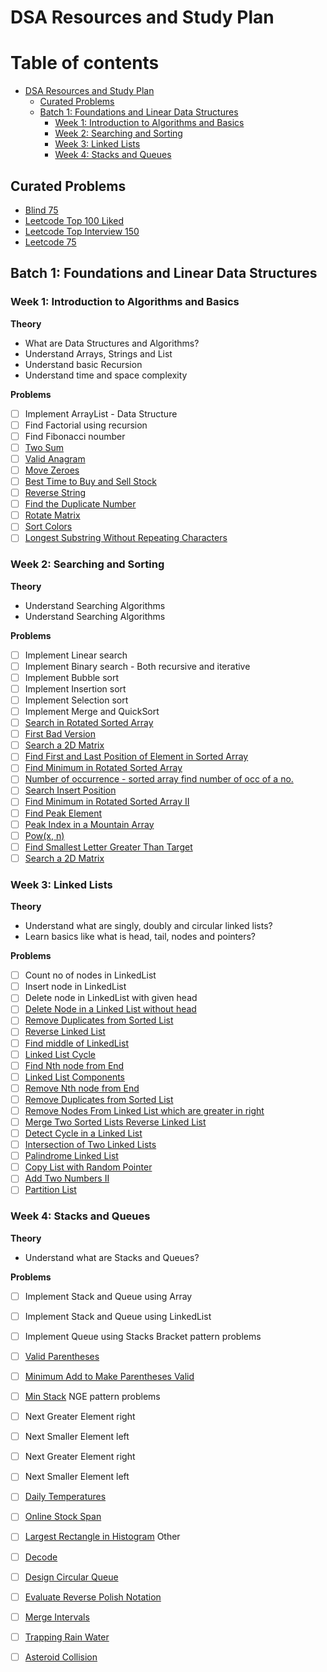 
# DSA Resources and Study Plan

# Table of contents

- [DSA Resources and Study Plan](#dsa-resources-and-study-plan)
  - [Curated Problems](#curated-problems)
  - [Batch 1: Foundations and Linear Data Structures](#batch-1-foundations-and-linear-data-structures)
    - [Week 1: Introduction to Algorithms and Basics](#week-1-introduction-to-algorithms-and-basics)
    - [Week 2: Searching and Sorting](#week-2-searching-and-sorting)
    - [Week 3: Linked Lists](#week-3-linked-lists)
    - [Week 4: Stacks and Queues](#week-4-stacks-and-queues)



## Curated Problems
- [Blind 75](https://neetcode.io/practice)
- [Leetcode Top 100 Liked](https://leetcode.com/studyplan/top-100-liked/)
- [Leetcode Top Interview 150](https://leetcode.com/studyplan/top-interview-150/)
- [Leetcode 75](https://leetcode.com/studyplan/leetcode-75/)

## Batch 1: Foundations and Linear Data Structures

### Week 1: Introduction to Algorithms and Basics

**Theory**
- What are Data Structures and Algorithms?
- Understand Arrays, Strings and List
- Understand basic Recursion
- Understand time and space complexity

**Problems**
- [ ]   Implement ArrayList - Data Structure
- [ ]   Find Factorial using recursion
- [ ]   Find Fibonacci noumber
- [ ]  [Two Sum](https://leetcode.com/problems/two-sum/)
- [ ]  [Valid Anagram](https://leetcode.com/problems/valid-anagram/description/)
- [ ]  [Move Zeroes](https://leetcode.com/problems/move-zeroes/description/)
- [ ]  [Best Time to Buy and Sell Stock](https://leetcode.com/problems/best-time-to-buy-and-sell-stock/description/)
- [ ]  [Reverse String](https://leetcode.com/problems/reverse-string/description/)
- [ ]  [Find the Duplicate Number](https://leetcode.com/problems/find-the-duplicate-number/description/)
- [ ]  [Rotate Matrix](https://leetcode.com/problems/rotate-image/)
- [ ]  [Sort Colors](https://leetcode.com/problems/sort-colors/description/)
- [ ]  [Longest Substring Without Repeating Characters](https://leetcode.com/problems/longest-substring-without-repeating-characters/)

### Week 2: Searching and Sorting
**Theory**
- Understand Searching Algorithms
- Understand Searching Algorithms

**Problems**

- [ ]  Implement Linear search
- [ ]  Implement Binary search - Both recursive and iterative
- [ ]  Implement Bubble sort
- [ ]  Implement Insertion sort
- [ ]  Implement Selection sort
- [ ]  Implement Merge and QuickSort
- [ ]  [Search in Rotated Sorted Array](https://leetcode.com/problems/search-in-rotated-sorted-array/description/)
- [ ]  [First Bad Version](https://leetcode.com/problems/first-bad-version/)
- [ ]  [Search a 2D Matrix](https://leetcode.com/problems/search-a-2d-matrix/description/)
- [ ]  [Find First and Last Position of Element in Sorted Array](https://leetcode.com/problems/find-first-and-last-position-of-element-in-sorted-array/description/)
- [ ]  [Find Minimum in Rotated Sorted Array](https://leetcode.com/problems/find-minimum-in-rotated-sorted-array/description/)
- [ ]  [Number of occurrence - sorted array find number of occ of a no.](https://leetcode.com/problems/unique-number-of-occurrences/)
- [ ]  [Search Insert Position](https://leetcode.com/problems/search-insert-position/description/)
- [ ]  [Find Minimum in Rotated Sorted Array II](https://leetcode.com/problems/find-minimum-in-rotated-sorted-array-ii/description/)
- [ ]  [Find Peak Element](https://leetcode.com/problems/find-peak-element/description/)
- [ ]  [Peak Index in a Mountain Array](https://leetcode.com/problems/peak-index-in-a-mountain-array/description/)
- [ ]  [Pow(x, n)](https://leetcode.com/problems/powx-n/description/)
- [ ]  [Find Smallest Letter Greater Than Target](https://leetcode.com/problems/find-smallest-letter-greater-than-target/description/)
- [ ]  [Search a 2D Matrix](https://leetcode.com/problems/search-a-2d-matrix/description/)

### Week 3: Linked Lists

**Theory**
- Understand what are singly, doubly and circular linked lists?
- Learn basics like what is head, tail, nodes and pointers?

**Problems**

- [ ]  Count no of nodes in LinkedList
- [ ]  Insert node in LinkedList
- [ ]  Delete node in LinkedList with given head
- [ ]  [Delete Node in a Linked List without head](https://leetcode.com/problems/delete-node-in-a-linked-list/description/)
- [ ]  [Remove Duplicates from Sorted List](https://leetcode.com/problems/remove-duplicates-from-sorted-list/description/)
- [ ]  [Reverse Linked List](https://leetcode.com/problems/reverse-linked-list/description/)
- [ ]  [Find middle of LinkedList](https://leetcode.com/problems/middle-of-the-linked-list/description/)
- [ ]  [Linked List Cycle](https://leetcode.com/problems/linked-list-cycle/description/)
- [ ]  [Find Nth node from End]()
- [ ]  [Linked List Components](https://leetcode.com/problems/linked-list-components/description/)
- [ ]  [Remove Nth node from End](https://leetcode.com/problems/remove-nth-node-from-end-of-list/description/)
- [ ]  [Remove Duplicates from Sorted List](https://leetcode.com/problems/remove-duplicates-from-sorted-list/description/)
- [ ]  [Remove Nodes From Linked List which are greater in right](https://leetcode.com/problems/remove-nodes-from-linked-list/description/)
- [ ]  [Merge Two Sorted Lists Reverse Linked List](https://leetcode.com/problems/merge-two-sorted-lists/)
- [ ]  [Detect Cycle in a Linked List](https://leetcode.com/problems/linked-list-cycle/description/)
- [ ]  [Intersection of Two Linked Lists](https://leetcode.com/problems/intersection-of-two-linked-lists/)
- [ ]  [Palindrome Linked List](https://leetcode.com/problems/palindrome-linked-list/)
- [ ]  [Copy List with Random Pointer](https://leetcode.com/problems/copy-list-with-random-pointer/description/)
- [ ]  [Add Two Numbers II](https://leetcode.com/problems/add-two-numbers-ii/description/)
- [ ]  [Partition List](https://leetcode.com/problems/partition-list/description/)

### Week 4: Stacks and Queues

**Theory**
- Understand what are Stacks and Queues?

**Problems**
- [ ]  Implement Stack and Queue using Array
- [ ]  Implement Stack and Queue using LinkedList
- [ ]  Implement Queue using Stacks
Bracket pattern problems
- [ ]  [Valid Parentheses](https://leetcode.com/problems/valid-parentheses/description/)
- [ ]  [Minimum Add to Make Parentheses Valid](https://leetcode.com/problems/minimum-add-to-make-parentheses-valid/description/)
- [ ]  [Min Stack](https://leetcode.com/problems/min-stack/description/)
NGE pattern problems
- [ ]  Next Greater Element right
- [ ]  Next Smaller Element left
- [ ]  Next Greater Element right
- [ ]  Next Smaller Element left
- [ ]  [Daily Temperatures](https://leetcode.com/problems/daily-temperatures/description/)
- [ ]  [Online Stock Span](https://leetcode.com/problems/online-stock-span/description/)
- [ ]  [Largest Rectangle in Histogram](https://leetcode.com/problems/largest-rectangle-in-histogram/description/)
Other
- [ ]  [Decode](https://leetcode.com/problems/decode-string/)
- [ ]  [Design Circular Queue](https://leetcode.com/problems/design-circular-queue/description/)
- [ ]  [Evaluate Reverse Polish Notation](https://leetcode.com/problems/evaluate-reverse-polish-notation/description/)
- [ ]  [Merge Intervals](https://leetcode.com/problems/merge-intervals/description/)
- [ ]  [Trapping Rain Water](https://leetcode.com/problems/trapping-rain-water/description/)
- [ ]  [Asteroid Collision](https://leetcode.com/problems/asteroid-collision/description/)


